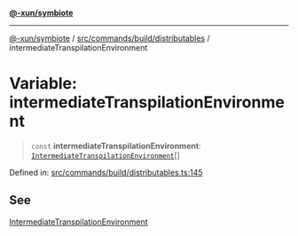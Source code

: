 [**@-xun/symbiote**](../../../../../README.md)

***

[@-xun/symbiote](../../../../../README.md) / [src/commands/build/distributables](../README.md) / intermediateTranspilationEnvironment

# Variable: intermediateTranspilationEnvironment

> `const` **intermediateTranspilationEnvironment**: [`IntermediateTranspilationEnvironment`](../enumerations/IntermediateTranspilationEnvironment.md)[]

Defined in: [src/commands/build/distributables.ts:145](https://github.com/Xunnamius/symbiote/blob/d10510b26b60a15206271bb6da7ebcd862e067c4/src/commands/build/distributables.ts#L145)

## See

[IntermediateTranspilationEnvironment](../enumerations/IntermediateTranspilationEnvironment.md)
